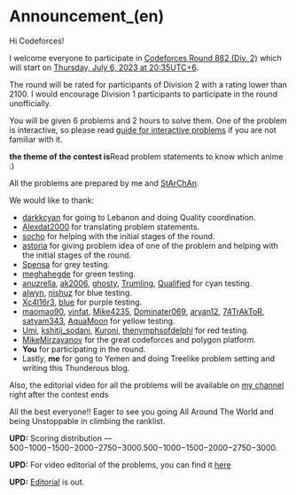 # Announcement_(en)

Hi Codeforces! 

I welcome everyone to participate in [Codeforces Round 882 (Div. 2)](https://codeforces.com/contest/1847 "Codeforces Round 882 (Div. 2)") which will start on [Thursday, July 6, 2023 at 20:35UTC+6](https://codeforces.com/https://www.timeanddate.com/worldclock/fixedtime.html?day=6&month=7&year=2023&hour=17&min=35&sec=0&p1=166).

The round will be rated for participants of Division 2 with a rating lower than 2100. I would encourage Division 1 participants to participate in the round unofficially. 

You will be given 6 problems and 2 hours to solve them. One of the problem is interactive, so please read [guide for interactive problems](https://codeforces.com/blog/entry/45307) if you are not familiar with it.

 **the theme of the contest is**Read problem statements to know which anime :)

All the problems are prepared by me and [StArChAn](https://codeforces.com/profile/StArChAn "Expert StArChAn").

We would like to thank:

 * [darkkcyan](https://codeforces.com/profile/darkkcyan "Master darkkcyan") for going to Lebanon and doing Quality coordination.
* [Alexdat2000](https://codeforces.com/profile/Alexdat2000 "Master Alexdat2000") for translating problem statements.
* [socho](https://codeforces.com/profile/socho "Master socho") for helping with the initial stages of the round.
* [astoria](https://codeforces.com/profile/astoria "Candidate Master astoria") for giving problem idea of one of the problem and helping with the initial stages of the round.
* [Spensa](https://codeforces.com/profile/Spensa "Newbie Spensa") for grey testing.
* [meghahegde](https://codeforces.com/profile/meghahegde "Pupil meghahegde") for green testing.
* [anuzrella](https://codeforces.com/profile/anuzrella "Specialist anuzrella"), [ak2006](https://codeforces.com/profile/ak2006 "Specialist ak2006"), [ghosty](https://codeforces.com/profile/ghosty "Specialist ghosty"), [Trumling](https://codeforces.com/profile/Trumling "Specialist Trumling"), [Qualified](https://codeforces.com/profile/Qualified "Specialist Qualified") for cyan testing.
* [alwyn](https://codeforces.com/profile/alwyn "Expert alwyn"), [nishuz](https://codeforces.com/profile/nishuz "Expert nishuz") for blue testing.
* [Xc4l16r3](https://codeforces.com/profile/Xc4l16r3 "Candidate Master Xc4l16r3"), [blue](https://codeforces.com/profile/blue "Candidate Master blue") for purple testing.
* [maomao90](https://codeforces.com/profile/maomao90 "International Master maomao90"), [vinfat](https://codeforces.com/profile/vinfat "International Master vinfat"), [Mike4235](https://codeforces.com/profile/Mike4235 "Master Mike4235"), [Dominater069](https://codeforces.com/profile/Dominater069 "Master Dominater069"), [aryan12](https://codeforces.com/profile/aryan12 "Master aryan12"), [74TrAkToR](https://codeforces.com/profile/74TrAkToR "Master 74TrAkToR"), [satyam343](https://codeforces.com/profile/satyam343 "Master satyam343"), [AquaMoon](https://codeforces.com/profile/AquaMoon "International Master AquaMoon") for yellow testing.
* [Umi](https://codeforces.com/profile/Umi "Grandmaster Umi"), [kshitij_sodani](https://codeforces.com/profile/kshitij_sodani "Grandmaster kshitij_sodani"), [Kuroni](https://codeforces.com/profile/Kuroni "International Grandmaster Kuroni"), [thenymphsofdelphi](https://codeforces.com/profile/thenymphsofdelphi "International Grandmaster thenymphsofdelphi") for red testing.
* [MikeMirzayanov](https://codeforces.com/profile/MikeMirzayanov "Headquarters, MikeMirzayanov") for the great codeforces and polygon platform.
* **You** for participating in the round.
* Lastly, **me** for gong to Yemen and doing Treelike problem setting and writing this Thunderous blog.

Also, the editorial video for all the problems will be available on [my channel](https://codeforces.com/https://www.youtube.com/channel/UC--JBilmTRe-0iZdCZ2f82Q) right after the contest ends 

All the best everyone!! Eager to see you going All Around The World and being Unstoppable in climbing the ranklist.

**UPD:** Scoring distribution — 500−1000−1500−2000−2750−3000.500−1000−1500−2000−2750−3000.

**UPD:** For video editorial of the problems, you can find it [here](https://codeforces.com/https://www.youtube.com/watch?v=LyEq3fCNmHc)

**UPD:** [Editorial](Tutorial_(en).md) is out.

